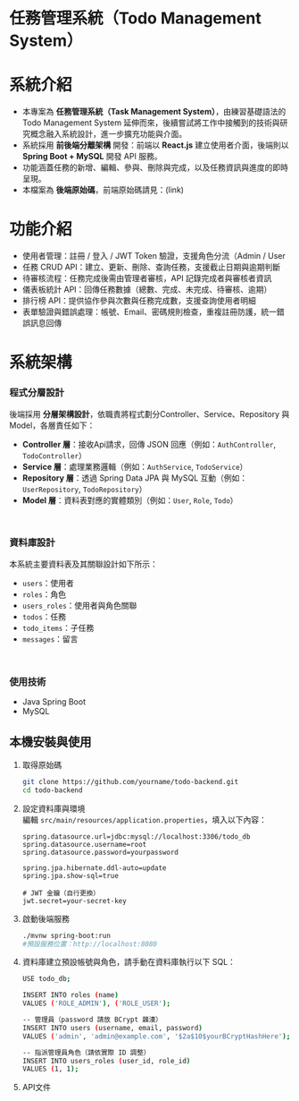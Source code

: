 # 任務管理系統（Todo Management System）

# 系統介紹
- 本專案為 **任務管理系統（Task Management System）**，由練習基礎語法的 Todo Management System 延伸而來，後續嘗試將工作中接觸到的技術與研究概念融入系統設計，進一步擴充功能與介面。  
- 系統採用 **前後端分離架構** 開發：前端以 **React.js** 建立使用者介面，後端則以 **Spring Boot + MySQL** 開發 API 服務。  
- 功能涵蓋任務的新增、編輯、參與、刪除與完成，以及任務資訊與進度的即時呈現。 
- 本檔案為 **後端原始碼**，前端原始碼請見：(link)

# 功能介紹
- 使用者管理：註冊 / 登入 / JWT Token 驗證，支援角色分流（Admin / User
- 任務 CRUD API：建立、更新、刪除、查詢任務，支援截止日期與逾期判斷
- 待審核流程：任務完成後需由管理者審核，API 記錄完成者與審核者資訊
- 儀表板統計 API：回傳任務數據（總數、完成、未完成、待審核、逾期）
- 排行榜 API：提供協作參與次數與任務完成數，支援查詢使用者明細
- 表單驗證與錯誤處理：帳號、Email、密碼規則檢查，重複註冊防護，統一錯誤訊息回傳

# 系統架構
### 程式分層設計
後端採用 **分層架構設計**，依職責將程式劃分Controller、Service、Repository 與 Model，各層責任如下：
- **Controller 層**：接收Api請求，回傳 JSON 回應（例如：`AuthController`, `TodoController`）  
- **Service 層**：處理業務邏輯（例如：`AuthService`, `TodoService`）  
- **Repository 層**：透過 Spring Data JPA 與 MySQL 互動（例如：`UserRepository`, `TodoRepository`）  
- **Model 層**：資料表對應的實體類別（例如：`User`, `Role`, `Todo`）
<br/>

### 資料庫設計
本系統主要資料表及其關聯設計如下所示：
- `users`：使用者  
- `roles`：角色  
- `users_roles`：使用者與角色關聯  
- `todos`：任務  
- `todo_items`：子任務  
- `messages`：留言  
<br/>

### 使用技術
- Java Spring Boot
- MySQL

## 本機安裝與使用

1. 取得原始碼
   ```bash
   git clone https://github.com/yourname/todo-backend.git
   cd todo-backend
   ```
   
2. 設定資料庫與環境  
   編輯 `src/main/resources/application.properties`，填入以下內容：

   ```properties
   spring.datasource.url=jdbc:mysql://localhost:3306/todo_db
   spring.datasource.username=root
   spring.datasource.password=yourpassword

   spring.jpa.hibernate.ddl-auto=update
   spring.jpa.show-sql=true

   # JWT 金鑰（自行更換）
   jwt.secret=your-secret-key
   ```
   
3. 啟動後端服務
   ```bash
   ./mvnw spring-boot:run
   #預設服務位置：http://localhost:8080
   ```
4. 資料庫建立預設帳號與角色，請手動在資料庫執行以下 SQL：
   ```bash
   USE todo_db;
   
   INSERT INTO roles (name)
   VALUES ('ROLE_ADMIN'), ('ROLE_USER');
   
   -- 管理員（password 請放 BCrypt 雜湊）
   INSERT INTO users (username, email, password)
   VALUES ('admin', 'admin@example.com', '$2a$10$yourBCryptHashHere');
   
   -- 指派管理員角色（請依實際 ID 調整）
   INSERT INTO users_roles (user_id, role_id)
   VALUES (1, 1);
   ```
5. API文件
   




